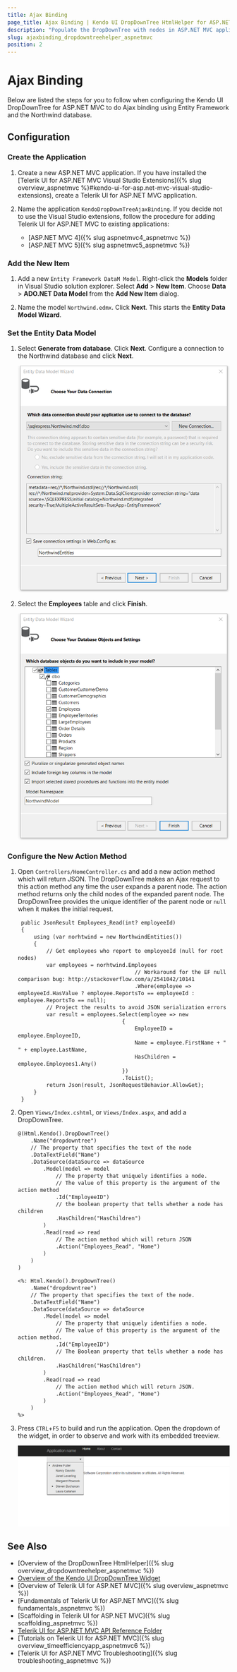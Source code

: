 ```yaml
---
title: Ajax Binding
page_title: Ajax Binding | Kendo UI DropDownTree HtmlHelper for ASP.NET MVC
description: "Populate the DropDownTree with nodes in ASP.NET MVC applications by using Ajax requests."
slug: ajaxbinding_dropdowntreehelper_aspnetmvc
position: 2
---
```


# Ajax Binding

Below are listed the steps for you to follow when configuring the Kendo UI DropDownTree for ASP.NET MVC to do Ajax binding using Entity Framework and the Northwind database.

## Configuration

### Create the Application

1. Create a new ASP.NET MVC application. If you have installed the [Telerik UI for ASP.NET MVC Visual Studio Extensions]({% slug overview_aspnetmvc %}#kendo-ui-for-asp.net-mvc-visual-studio-extensions), create a Telerik UI for ASP.NET MVC application.
1. Name the application `KendoDropDownTreeAjaxBinding`. If you decide not to use the Visual Studio extensions, follow the procedure for adding Telerik UI for ASP.NET MVC to existing applications:

    * [ASP.NET MVC 4]({% slug aspnetmvc4_aspnetmvc %})
    * [ASP.NET MVC 5]({% slug aspnetmvc5_aspnetmvc %})

### Add the New Item

1. Add a new `Entity Framework DataM Model`. Right-click the **Models** folder in Visual Studio solution explorer. Select **Add** > **New Item**. Choose **Data** > **ADO.NET Data Model** from the **Add New Item** dialog.

1. Name the model `Northwind.edmx`. Click **Next**. This starts the **Entity Data Model Wizard**.

### Set the Entity Data Model

1. Select **Generate from database**. Click **Next**. Configure a connection to the Northwind database and click **Next**.

    ![A new entity data model](images/ddtree-entity-data-model.png)

1. Select the **Employees** table and click **Finish**.

    ![Choosing the Employees table](images/ddtree-employees-table.png)

### Configure the New Action Method

1. Open `Controllers/HomeController.cs` and add a new action method which will return JSON. The DropDownTree makes an Ajax request to this action method any time the user expands a parent node. The action method returns only the child nodes of the expanded parent node. The DropDownTree provides the unique identifier of the parent node or `null` when it makes the initial request.

        public JsonResult Employees_Read(int? employeeId)
        {
            using (var norhtwind = new NorthwindEntities())
            {
                // Get employees who report to employeeId (null for root nodes)
                var employees = norhtwind.Employees
                                            // Workaround for the EF null comparison bug: http://stackoverflow.com/a/2541042/10141
                                            .Where(employee => employeeId.HasValue ? employee.ReportsTo == employeeId : employee.ReportsTo == null);
                // Project the results to avoid JSON serialization errors
                var result = employees.Select(employee => new
                                        {
                                            EmployeeID = employee.EmployeeID,
                                            Name = employee.FirstName + " " + employee.LastName,
                                            HasChildren = employee.Employees1.Any()
                                        })
                                        .ToList();
                return Json(result, JsonRequestBehavior.AllowGet);
            }
        }

1. Open `Views/Index.cshtml`, or `Views/Index.aspx`, and add a DropDownTree.

    ```Razor
    @(Html.Kendo().DropDownTree()
        .Name("dropdowntree")
        // The property that specifies the text of the node
        .DataTextField("Name")
        .DataSource(dataSource => dataSource
            .Model(model => model
                // The property that uniquely identifies a node.
                // The value of this property is the argument of the action method
                .Id("EmployeeID")
                // the boolean property that tells whether a node has children
                .HasChildren("HasChildren")
            )
            .Read(read => read
                // The action method which will return JSON
                .Action("Employees_Read", "Home")
            )
        )
    )
    ```
    ```ASPX
    <%: Html.Kendo().DropDownTree()
        .Name("dropdowntree")
        // The property that specifies the text of the node.
        .DataTextField("Name")
        .DataSource(dataSource => dataSource
            .Model(model => model
                // The property that uniquely identifies a node.
                // The value of this property is the argument of the action method.
                .Id("EmployeeID")
                // The Boolean property that tells whether a node has children.
                .HasChildren("HasChildren")
            )
            .Read(read => read
                // The action method which will return JSON.
                .Action("Employees_Read", "Home")
            )
        )
    %>
    ```

1. Press `CTRL`+`F5` to build and run the application. Open the dropdown of the widget, in order to observe and work with its embedded treeview.

    ![Th final result](images/ddtree-employee-output.png)

## See Also

* [Overview of the DropDownTree HtmlHelper]({% slug overview_dropdowntreehelper_aspnetmvc %})
* [Overview of the Kendo UI DropDownTree Widget](https://docs.telerik.com/kendo-ui/controls/editors/dropdowntree/overview)
* [Overview of Telerik UI for ASP.NET MVC]({% slug overview_aspnetmvc %})
* [Fundamentals of Telerik UI for ASP.NET MVC]({% slug fundamentals_aspnetmvc %})
* [Scaffolding in Telerik UI for ASP.NET MVC]({% slug scaffolding_aspnetmvc %})
* [Telerik UI for ASP.NET MVC API Reference Folder](http://docs.telerik.com/aspnet-mvc/api/Kendo.Mvc/AggregateFunction)
* [Tutorials on Telerik UI for ASP.NET MVC]({% slug overview_timeefficiencyapp_aspnetmvc6 %})
* [Telerik UI for ASP.NET MVC Troubleshooting]({% slug troubleshooting_aspnetmvc %})
